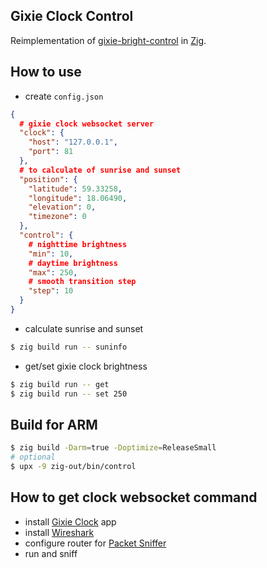 Gixie Clock Control
---

Reimplementation of [gixie-bright-control](https://github.com/FreeCX/gixie-bright-control) in [Zig](https://ziglang.org/).

## How to use
- create `config.json`
```json
{
  # gixie clock websocket server
  "clock": {
    "host": "127.0.0.1",
    "port": 81
  },
  # to calculate of sunrise and sunset
  "position": {
    "latitude": 59.33258,
    "longitude": 18.06490,
    "elevation": 0,
    "timezone": 0
  },
  "control": {
    # nighttime brightness
    "min": 10,
    # daytime brightness
    "max": 250,
    # smooth transition step
    "step": 10
  }
}
```

- calculate sunrise and sunset
```bash
$ zig build run -- suninfo
```

- get/set gixie clock brightness
```bash
$ zig build run -- get
$ zig build run -- set 250
```

## Build for ARM
```bash
$ zig build -Darm=true -Doptimize=ReleaseSmall
# optional
$ upx -9 zig-out/bin/control
```

## How to get clock websocket command
- install [Gixie Clock](https://play.google.com/store/apps/details?id=uni.UNICB90ED7) app
- install [Wireshark](https://www.wireshark.org/)
- configure router for [Packet Sniffer](https://wiki.mikrotik.com/wiki/Manual:Tools/Packet_Sniffer)
- run and sniff
